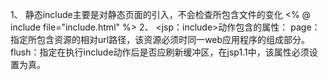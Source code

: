 1、
静态include主要是对静态页面的引入，不会检查所包含文件的变化
<% @ include file="include.html" %>
2、
<jsp：include>动作包含的属性：
page：指定所包含资源的相对url路径，该资源必须时同一web应用程序的组成部分。
flush：指定在执行include动作后是否应刷新缓冲区，在jsp1.1中，该属性必须设置为真。


